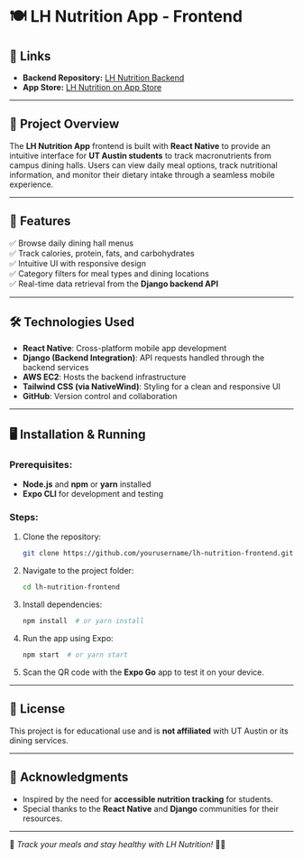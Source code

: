 # 🍽️ LH Nutrition App - Frontend

## 🔗 **Links**
- **Backend Repository:** [LH Nutrition Backend](https://github.com/NirmayDas/LH-Nutrition-Backend)  
- **App Store:** [LH Nutrition on App Store](https://apps.apple.com/us/app/lh-nutrition/id6654304275)  

---

## 📝 **Project Overview**
The **LH Nutrition App** frontend is built with **React Native** to provide an intuitive interface for **UT Austin students** to track macronutrients from campus dining halls. Users can view daily meal options, track nutritional information, and monitor their dietary intake through a seamless mobile experience.

---

## 🚀 **Features**
✅ Browse daily dining hall menus  
✅ Track calories, protein, fats, and carbohydrates  
✅ Intuitive UI with responsive design  
✅ Category filters for meal types and dining locations  
✅ Real-time data retrieval from the **Django backend API**  

---

## 🛠️ **Technologies Used**
- **React Native**: Cross-platform mobile app development  
- **Django (Backend Integration)**: API requests handled through the backend services  
- **AWS EC2**: Hosts the backend infrastructure  
- **Tailwind CSS (via NativeWind)**: Styling for a clean and responsive UI  
- **GitHub**: Version control and collaboration  

---

## 🖥️ **Installation & Running**
### Prerequisites:
- **Node.js** and **npm** or **yarn** installed  
- **Expo CLI** for development and testing  

### Steps:
1. Clone the repository:  
   ```bash
   git clone https://github.com/yourusername/lh-nutrition-frontend.git
   ```
2. Navigate to the project folder:  
   ```bash
   cd lh-nutrition-frontend
   ```
3. Install dependencies:  
   ```bash
   npm install  # or yarn install
   ```
4. Run the app using Expo:  
   ```bash
   npm start  # or yarn start
   ```
5. Scan the QR code with the **Expo Go** app to test it on your device.  

---

## 📄 **License**
This project is for educational use and is **not affiliated** with UT Austin or its dining services.

---

## 🙌 **Acknowledgments**
- Inspired by the need for **accessible nutrition tracking** for students.  
- Special thanks to the **React Native** and **Django** communities for their resources.  

---

🚀 *Track your meals and stay healthy with LH Nutrition!* 🥗📱
